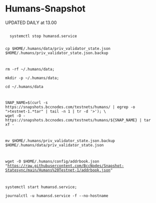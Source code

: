 # Humans-Snapshot

UPDATED DAILY at 13.00

<code>
  systemctl stop humansd.service

cp $HOME/.humans/data/priv_validator_state.json $HOME/.humans/priv_validator_state.json.backup

rm -rf ~/.humans/data; \
mkdir -p ~/.humans/data; \
cd ~/.humans/data


SNAP_NAME=$(curl -s https://snapshots.bccnodes.com/testnets/humans/ | egrep -o ">testnet-1.*tar" | tail -n 1 | tr -d '>'); \
wget -O - https://snapshots.bccnodes.com/testnets/humans/${SNAP_NAME} | tar xf -

mv $HOME/.humans/priv_validator_state.json.backup $HOME/.humans/data/priv_validator_state.json


wget -O $HOME/.humans/config/addrbook.json "https://raw.githubusercontent.com/BccNodes/Snapshot-Statesync/main/Humans%20Testnet-1/addrbook.json"



systemctl start humansd.service; \
journalctl -u humansd.service -f --no-hostname
</code>
